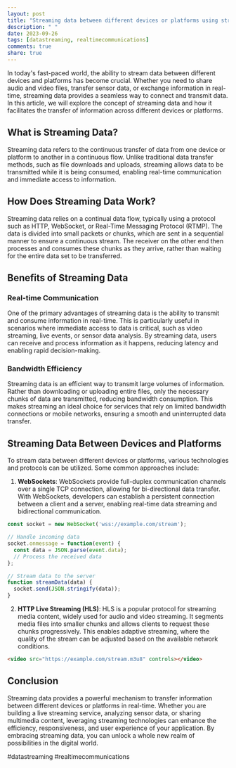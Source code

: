 ```yaml
---
layout: post
title: "Streaming data between different devices or platforms using streams"
description: " "
date: 2023-09-26
tags: [datastreaming, realtimecommunications]
comments: true
share: true
---
```


In today's fast-paced world, the ability to stream data between different devices and platforms has become crucial. Whether you need to share audio and video files, transfer sensor data, or exchange information in real-time, streaming data provides a seamless way to connect and transmit data. In this article, we will explore the concept of streaming data and how it facilitates the transfer of information across different devices or platforms.

## What is Streaming Data?

Streaming data refers to the continuous transfer of data from one device or platform to another in a continuous flow. Unlike traditional data transfer methods, such as file downloads and uploads, streaming allows data to be transmitted while it is being consumed, enabling real-time communication and immediate access to information.

## How Does Streaming Data Work?

Streaming data relies on a continual data flow, typically using a protocol such as HTTP, WebSocket, or Real-Time Messaging Protocol (RTMP). The data is divided into small packets or chunks, which are sent in a sequential manner to ensure a continuous stream. The receiver on the other end then processes and consumes these chunks as they arrive, rather than waiting for the entire data set to be transferred.

## Benefits of Streaming Data

### Real-time Communication
One of the primary advantages of streaming data is the ability to transmit and consume information in real-time. This is particularly useful in scenarios where immediate access to data is critical, such as video streaming, live events, or sensor data analysis. By streaming data, users can receive and process information as it happens, reducing latency and enabling rapid decision-making.

### Bandwidth Efficiency
Streaming data is an efficient way to transmit large volumes of information. Rather than downloading or uploading entire files, only the necessary chunks of data are transmitted, reducing bandwidth consumption. This makes streaming an ideal choice for services that rely on limited bandwidth connections or mobile networks, ensuring a smooth and uninterrupted data transfer.

## Streaming Data Between Devices and Platforms

To stream data between different devices or platforms, various technologies and protocols can be utilized. Some common approaches include:

1. **WebSockets**: WebSockets provide full-duplex communication channels over a single TCP connection, allowing for bi-directional data transfer. With WebSockets, developers can establish a persistent connection between a client and a server, enabling real-time data streaming and bidirectional communication.

```javascript
const socket = new WebSocket('wss://example.com/stream');

// Handle incoming data
socket.onmessage = function(event) {
  const data = JSON.parse(event.data);
  // Process the received data
};

// Stream data to the server
function streamData(data) {
  socket.send(JSON.stringify(data));
}
```

2. **HTTP Live Streaming (HLS)**: HLS is a popular protocol for streaming media content, widely used for audio and video streaming. It segments media files into smaller chunks and allows clients to request these chunks progressively. This enables adaptive streaming, where the quality of the stream can be adjusted based on the available network conditions.

```html
<video src="https://example.com/stream.m3u8" controls></video>
```

## Conclusion

Streaming data provides a powerful mechanism to transfer information between different devices or platforms in real-time. Whether you are building a live streaming service, analyzing sensor data, or sharing multimedia content, leveraging streaming technologies can enhance the efficiency, responsiveness, and user experience of your application. By embracing streaming data, you can unlock a whole new realm of possibilities in the digital world.

#datastreaming #realtimecommunications